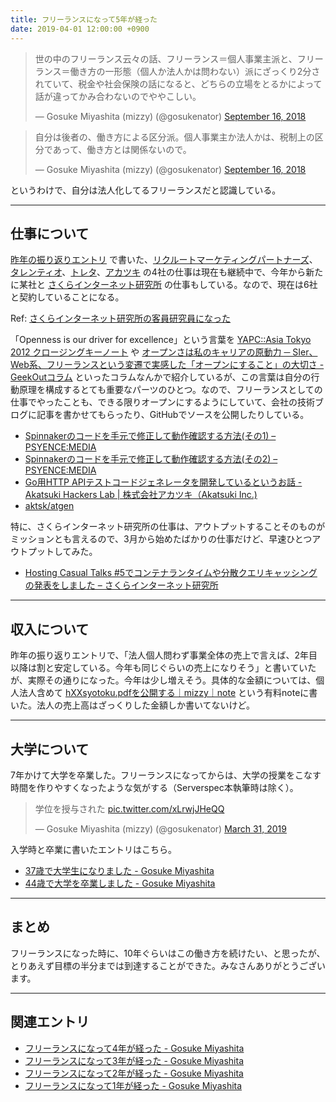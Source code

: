 ```yaml
---
title: フリーランスになって5年が経った
date: 2019-04-01 12:00:00 +0900
---
```


<blockquote class="twitter-tweet" data-lang="en"><p lang="ja" dir="ltr">世の中のフリーランス云々の話、フリーランス＝個人事業主派と、フリーランス＝働き方の一形態（個人か法人かは問わない）派にざっくり2分されていて、税金や社会保険の話になると、どちらの立場をとるかによって話が違ってかみ合わないのでややこしい。</p>&mdash; Gosuke Miyashita (mizzy) (@gosukenator) <a href="https://twitter.com/gosukenator/status/1041259113965998080?ref_src=twsrc%5Etfw">September 16, 2018</a></blockquote>
<script async src="https://platform.twitter.com/widgets.js" charset="utf-8"></script>

<blockquote class="twitter-tweet" data-conversation="none" data-lang="en"><p lang="ja" dir="ltr">自分は後者の、働き方による区分派。個人事業主か法人かは、税制上の区分であって、働き方とは関係ないので。</p>&mdash; Gosuke Miyashita (mizzy) (@gosukenator) <a href="https://twitter.com/gosukenator/status/1041259115492700160?ref_src=twsrc%5Etfw">September 16, 2018</a></blockquote>
<script async src="https://platform.twitter.com/widgets.js" charset="utf-8"></script>

というわけで、自分は法人化してるフリーランスだと認識している。

----

## 仕事について

[昨年の振り返りエントリ](https://mizzy.org/blog/2018/04/02/1/) で書いた、[リクルートマーケティングパートナーズ](http://www.recruit-mp.co.jp/)、[タレンティオ](https://www.talentio.co.jp/)、[トレタ](https://corp.toreta.in/)、[アカツキ](https://aktsk.jp/) の4社の仕事は現在も継続中で、今年から新たに某社と [さくらインターネット研究所](https://research.sakura.ad.jp/) の仕事もしている。なので、現在は6社と契約していることになる。

Ref: [さくらインターネット研究所の客員研究員になった](https://mizzy.org/blog/2019/03/01/1/)

「Openness is our driver for excellence」という言葉を [YAPC::Asia Tokyo 2012 クロージングキーノート](https://www.youtube.com/watch?v=wxUxFdFxd0Y) や [オープンさは私のキャリアの原動力 ─ SIer、Web系、フリーランスという変遷で実感した「オープンにすること」の大切さ - GeekOutコラム](https://geek-out.jp/column/entry/2018/03/08/110000) といったコラムなんかで紹介しているが、この言葉は自分の行動原理を構成するとても重要なパーツのひとつ。なので、フリーランスとしての仕事でやったことも、できる限りオープンにするようにしていて、会社の技術ブログに記事を書かせてもらったり、GitHubでソースを公開したりしている。

- [Spinnakerのコードを手元で修正して動作確認する方法(その1) – PSYENCE:MEDIA](https://tech.recruit-mp.co.jp/infrastructure/post-16701/)
- [Spinnakerのコードを手元で修正して動作確認する方法(その2) – PSYENCE:MEDIA](https://tech.recruit-mp.co.jp/infrastructure/post-17064/)
- [Go用HTTP APIテストコードジェネレータを開発しているというお話 - Akatsuki Hackers Lab | 株式会社アカツキ（Akatsuki Inc.)](https://hackerslab.aktsk.jp/2019/02/06/120014)
- [aktsk/atgen](https://github.com/aktsk/atgen)


特に、さくらインターネット研究所の仕事は、アウトプットすることそのものがミッションとも言えるので、3月から始めたばかりの仕事だけど、早速ひとつアウトプットしてみた。

- [Hosting Casual Talks #5でコンテナランタイムや分散クエリキャッシングの発表をしました – さくらインターネット研究所](https://research.sakura.ad.jp/2019/03/29/hosting-casual-talks/)


----

## 収入について

昨年の振り返りエントリで、「法人個人問わず事業全体の売上で言えば、2年目以降は割と安定している。今年も同じぐらいの売上になりそう」と書いていたが、実際その通りになった。今年は少し増えそう。具体的な金額については、個人法人含めて [hXXsyotoku.pdfを公開する｜mizzy｜note](https://note.mu/mizzy/n/n09a1477891ac) という有料noteに書いた。法人の売上高はざっくりした金額しか書いてないけど。


----


## 大学について

7年かけて大学を卒業した。フリーランスになってからは、大学の授業をこなす時間を作りやすくなったような気がする（Serverspec本執筆時は除く）。

<blockquote class="twitter-tweet" data-lang="en"><p lang="ja" dir="ltr">学位を授与された <a href="https://t.co/xLrwjJHeQQ">pic.twitter.com/xLrwjJHeQQ</a></p>&mdash; Gosuke Miyashita (mizzy) (@gosukenator) <a href="https://twitter.com/gosukenator/status/1112313582186725376?ref_src=twsrc%5Etfw">March 31, 2019</a></blockquote>
<script async src="https://platform.twitter.com/widgets.js" charset="utf-8"></script>

入学時と卒業に書いたエントリはこちら。

- [37歳で大学生になりました - Gosuke Miyashita](https://mizzy.org/blog/2012/04/14/1/)
- [44歳で大学を卒業しました - Gosuke Miyashita](https://mizzy.org/blog/2019/03/15/1/)


----

## まとめ

フリーランスになった時に、10年ぐらいはこの働き方を続けたい、と思ったが、とりあえず目標の半分までは到達することができた。みなさんありがとうございます。


----

## 関連エントリ

- [フリーランスになって4年が経った - Gosuke Miyashita](https://mizzy.org/blog/2018/04/02/1/)
- [フリーランスになって3年が経った - Gosuke Miyashita](http://mizzy.org/blog/2017/04/01/1/)
- [フリーランスになって2年が経った - Gosuke Miyashita](http://mizzy.org/blog/2016/04/01/1/)
- [フリーランスになって1年が経った - Gosuke Miyashita](http://mizzy.org/blog/2015/04/01/1/)


